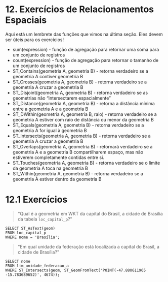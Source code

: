 # 12. Exercícios de Relacionamentos Espaciais

Aqui está um lembrete das funções que vimos na última seção. Eles devem ser úteis para os exercícios!

* sum(expression) - função de agregação para retornar uma soma para um conjunto de registros
* count(expression) - função de agregação para retornar o tamanho de um conjunto de registros
* ST_Contains(geometria A, geometria B) - retorna verdadeiro se a geometria A contiver geometria B
* ST_Crosses(geometria A, geometria B) - retorna verdadeiro se a geometria A cruzar a geometria B
* ST_Disjoint(geometria A, geometria B) - retorna verdadeiro se as geometrias não “intersectarem espacialmente”
* ST_Distance(geometria A, geometria B) - retorna a distância mínima entre a geometria A e a geometria B
* ST_DWithin(geometria A, geometria B, raio) - retorna verdadeiro se a geometria A estiver com raio de distância ou menor da geometria B
* ST_Equals(geometria A, geometria B) - retorna verdadeiro se a geometria A for igual à geometria B
* ST_Intersects(geometria A, geometria B) - retorna verdadeiro se a geometria A cruzar a geometria B
* ST_Overlaps(geometria A, geometria B) - retornará verdadeiro se a geometria A e a geometria B compartilharem espaço, mas não estiverem completamente contidas entre si.
* ST_Touches(geometria A, geometria B) - retorna verdadeiro se o limite da geometria A toca na geometria B
* ST_Within(geometria A, geometria B) - retorna verdadeiro se a geometria A estiver dentro da geometria B

# 12.1 Exercícios

>"Qual é a geometria em WKT da capital do Brasil, a cidade de Brasília da tabela `loc_capital_p`?"

    SELECT ST_AsText(geom)
    FROM loc_capital_p
    WHERE nome = 'Brasília';

>"Em qual unidade da federação está localizada a capital do Brasil, a cidade de Brasília?"

    SELECT nome
    FROM lim_unidade_federacao_a
    WHERE ST_Intersects(geom, ST_GeomFromText('POINT(-47.880611965 -15.783689652)', 4674));

